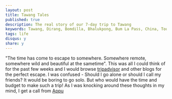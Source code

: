 ```yaml
---
layout: post
title: Tawang Tales
published: true
description: The real story of our 7-day trip to Tawang
keywords: Tawang, Dirang, Bomdilla, Bhalukpong, Bum La Pass, China, Tourist, travel, zoomcar, north-east, india
tags: life
disqus: y
share: y
---
```


"The time has come to escape to somewhere. Somewhere remote, somewhere wild and beautiful at the sametime". This was all I could think of for the past few weeks and I would browse [tripadvisor]() and other blogs for the perfect escape. I was confused - Should I go alone or should I call my friends? It would be boring to go solo. But who would have the time and budget to make such a trip! As I was knocking around these thoughts in my mind, I get a call from [Appu](https://plus.google.com/101526879864814957864)

